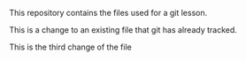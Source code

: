 This repository contains the files used for a git lesson.

This is a change to an existing file that git has already tracked.

This is the third change of the file
